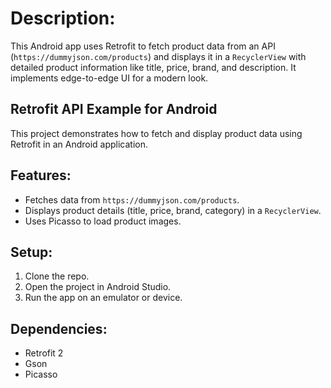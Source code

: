 # Description:
This Android app uses Retrofit to fetch product data from an API (`https://dummyjson.com/products`) and displays it in a `RecyclerView` with detailed product information like title, price, brand, and description. It implements edge-to-edge UI for a modern look.

## Retrofit API Example for Android

This project demonstrates how to fetch and display product data using Retrofit in an Android application.

## Features:
- Fetches data from `https://dummyjson.com/products`.
- Displays product details (title, price, brand, category) in a `RecyclerView`.
- Uses Picasso to load product images.

## Setup:
1. Clone the repo.
2. Open the project in Android Studio.
3. Run the app on an emulator or device.

## Dependencies:
- Retrofit 2
- Gson
- Picasso

